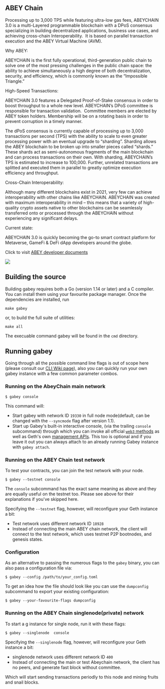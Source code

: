 
## ABEY Chain


Processing up to 3,000 TPS while featuring ultra-low gas fees, ABEYCHAIN 3.0 is a multi-Layered programmable blockchain with a DPoS consensus specializing in building decentralized applications, business use cases, and achieving cross-chain Interoperability.  It is based on parallel transaction execution and the ABEY Virtual Machine (AVM). 

Why ABEY:

ABEYCHAIN is the first fully operational, third-generation public chain to solve one of the most pressing challenges in the public chain space: the ability to achieve simultaneously a high degree of both decentralization, security, and efficiency, which is commonly known as the “Impossible Triangle.”

High-Speed Transactions:

ABEYCHAIN 3.0 features a Delegated Proof-of-Stake consensus in order to boost throughput to a whole new level. ABEYCHAIN’s DPoS committee is responsible for transaction validation.  Committee members are elected by ABEY token holders. Membership will be on a rotating basis in order to prevent corruption in a timely manner.

The dPoS consensus is currently capable of processing up to 3,000 transactions per second (TPS) with the ability to scale to even greater processing power with an eventual upgrade to “sharding”. Sharding allows the ABEY blockchain to be broken up into smaller pieces called “shards.” These shards act as semi-autonomous fragments of the main blockchain and can process transactions on their own. With sharding, ABEYCHAIN’s TPS is estimated to increase to 100,000. Further, unrelated transactions are splitted and executed them in parallel to greatly optimize execution efficiency and throughput.

Cross-Chain Interoperability:

Although many different blockchains exist in 2021, very few can achieve interoperability with other chains like ABEYCHAIN. ABEYCHAIN was created with maximum interoperability in mind – this means that a variety of high-quality crypto assets native to other blockchains can be seamlessly transferred onto or processed through the ABEYCHAIN without experiencing any significant delays.

Current state:

ABEYCHAIN 3.0 is quickly becoming the go-to smart contract platform for Metaverse, GameFi & DeFi dApp developers around the globe.


Click to visit [ABEY developer documents](https://docs.abeychain.com)


<a href="https://github.com/abeychain/go-abey/blob/master/COPYING"><img src="https://img.shields.io/badge/license-GPL%20%20Abeychain-lightgrey.svg"></a>



## Building the source


Building gabey requires both a Go (version 1.14 or later) and a C compiler.
You can install them using your favourite package manager.
Once the dependencies are installed, run

    make gabey

or, to build the full suite of utilities:

    make all

The execuable command gabey will be found in the `cmd` directory.

## Running gabey

Going through all the possible command line flags is out of scope here (please consult our
[CLI Wiki page](https://github.com/abeychain/go-abey/wiki/Command-Line-Options)), 
also you can quickly run your own gabey instance with a few common parameter combos.

### Running on the AbeyChain main network

```
$ gabey console
```

This command will:

 * Start gabey with network ID `19330` in full node mode(default, can be changed with the `--syncmode` flag after version 1.1).
 * Start up Gabey's built-in interactive console,
   (via the trailing `console` subcommand) through which you can invoke all official [`web3` methods](https://github.com/abeychain/go-abey/wiki/RPC-API)
   as well as Geth's own [management APIs](https://github.com/abeychain/go-abey/wiki/Management-API).
   This too is optional and if you leave it out you can always attach to an already running Gabey instance
   with `gabey attach`.


### Running on the ABEY Chain test network

To test your contracts, you can join the test network with your node.

```
$ gabey --testnet console
```

The `console` subcommand has the exact same meaning as above and they are equally useful on the
testnet too. Please see above for their explanations if you've skipped here.

Specifying the `--testnet` flag, however, will reconfigure your Geth instance a bit:

 * Test network uses different network ID `18928`
 * Instead of connecting the main ABEY chain network, the client will connect to the test network, which uses testnet P2P bootnodes,  and genesis states.


### Configuration

As an alternative to passing the numerous flags to the `gabey` binary, you can also pass a configuration file via:

```
$ gabey --config /path/to/your_config.toml
```

To get an idea how the file should look like you can use the `dumpconfig` subcommand to export your existing configuration:

```
$ gabey --your-favourite-flags dumpconfig
```


### Running on the ABEY Chain singlenode(private) network

To start a g
instance for single node,  run it with these flags:

```
$ gabey --singlenode  console
```

Specifying the `--singlenode` flag, however, will reconfigure your Geth instance a bit:

 * singlenode network uses different network ID `400`
 * Instead of connecting the main or test Abeychain network, the client has no peers, and generate fast block without committee.

Which will start sending transactions periodly to this node and mining fruits and snail blocks.
